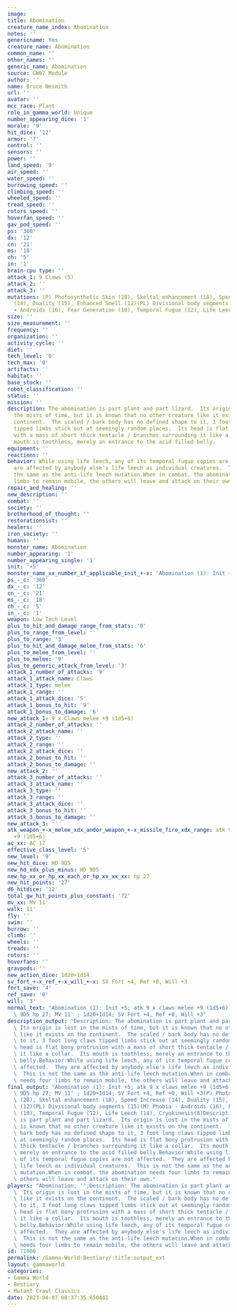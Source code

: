 ```yaml
---
image:
title: Abomination
creature_name_index: Abomination
notes: ''
genericname: Yes
creature_name: Abomination
common_name: ''
other_names: ''
generic_name: Abomination
source: GW07 Module
author: ''
name: Bruce Nesmith
url: ''
avatar: ''
mcc_race: Plant
role_in_gamma_world: Unique
number_appearing_dice: '1'
morale: '9'
hit_dice: '12'
armor: '7'
control: ''
sensors: ''
power: ''
land_speed: '9'
air_speed: ''
water_speed: ''
burrowing_speed: ''
climbing_speed: ''
wheeled_speed: ''
tread_speed: ''
rotors_speed: ''
hoverfan_speed: ''
gav_pod_speed: ''
ps: '360'
dx: '12'
cn: '21'
ms: '18'
ch: '5'
in: '1'
brain-cpu type: ''
attack_1: 9 Claws (5)
attack_2: ''
attack_3: ''
mutations: (P) Photosynthetic Skin (28), Skeltal enhancement (18), Speed Increase
  (14), Duality (15), Enhanced Smell (12)(PL) Divisional body segments (15)(M) Phobia
  - Androids (16), Fear Generation (10), Temporal Fugue (12), Life Leech (14), Cryokinesis(8)
size: ''
size_measurement: ''
frequency: ''
organization: ''
activity_cycle: ''
diet: ''
tech_level: '0'
tech_max: '0'
artifacts: ''
habitat: ''
base_stock: ''
robot_classification: ''
status: ''
mission: ''
description: The abomination is part plant and part lizard.  Its origin is lost in
  the mists of time, but it is known that no other creature like it exists on the
  continent.  The scaled / bark body has no defined shape to it, 3 foot long claws
  tipped limbs stick out at seemingly random places.  Its head is flat bony protrusion
  with a mass of short thick tentacle / branches surrounding it like a collar.  Its
  mouth is toothless, merely an entrance to the acid filled belly.
equipment: ''
reactions: ''
behavior: While using life leech, any of its temporal fugue copies are not affected.  They
  are affected by anybody else's life leech as individual creatures.  This is not
  the same as the anti-life leech mutation.When in combat, the abomination needs four
  limbs to remain mobile, the others will leave and attack on their own.
repair_and_healing: ''
new_description: ''
combat: ''
society: ''
brotherhood_of_thought: ''
restorationsist: ''
healers: ''
iron_society: ''
humans: ''
monster_name: Abomination
number_appearing: '1'
number_appearing_single: '1'
init: '+5'
monster_name_xx_number_if_applicable_init_+-x: 'Abomination (1): Init +5'
ps_-_c: '360'
dx_-_c: '12'
cn_-_c: '21'
ms_-_c: '18'
ch_-_c: '5'
in_-_c: '1'
weapon: Low Tech Level
plus_to_hit_and_damage_range_from_stats: '0'
plus_to_range_from_level: ''
plus_to_range: '3'
plus_to_hit_and_damage_melee_from_stats: '6'
plus_to_melee_from_level: ''
plus_to_melee: '9'
plus_to_generic_attack_from_level: '3'
attack_1_number_of_attacks: '9'
attack_1_attack_name: Claws
attack_1_type: melee
attack_1_range: ''
attack_1_attack_dice: '5'
attack_1_bonus_to_hit: '9'
attack_1_bonus_to_damage: '6'
new_attack_1: 9 x Claws melee +9 (1d5+6)
attack_2_number_of_attacks: ''
attack_2_attack_name: ''
attack_2_type: ''
attack_2_range: ''
attack_2_attack_dice: ''
attack_2_bonus_to_hit: ''
attack_2_bonus_to_damage: ''
new_attack_2: ''
attack_3_number_of_attacks: ''
attack_3_attack_name: ''
attack_3_type: ''
attack_3_range: ''
attack_3_attack_dice: ''
attack_3_bonus_to_hit: ''
attack_3_bonus_to_damage: ''
new_attack_3: ''
atk_weapon_+-x_melee_xdx_andor_weapon_+-x_missile_fire_xdx_range: atk 9 x claws melee
  +9 (1d5+6)
ac_xx: AC 17
effective_class_level: '5'
new_level: '9'
new_hit_dice: HD 9D5
new_hd_xdx_plus_minus: HD 9D5
new_hp_xx_or_hp_xx_each_or_hp_xx_xx_xx: hp 27
new_hit_points: '27'
d6_hitdice: '12'
total_gw_hit_points_plus_constant: '72'
mv_xx: MV 11'
walk: 11'
fly: ''
swim: ''
burrow: ''
climb: ''
wheels: ''
treads: ''
rotors: ''
hoverfans: ''
gravpods: ''
new_action_dice: 1d20+1d14
sv_fort_+-x_ref_+-x_will_+-x: SV Fort +4, Ref +0, Will +3
fort_save: '4'
ref_save: '0'
will: '3'
normal_text: "Abomination (1): Init +5; atk 9 x claws melee +9 (1d5+6); AC 17; HD\
  \ 9D5 hp 27; MV 11' ; 1d20+1d14; SV Fort +4, Ref +0, Will +3"
description_output: "Description: The abomination is part plant and part lizard. \
  \ Its origin is lost in the mists of time, but it is known that no other creature\
  \ like it exists on the continent.  The scaled / bark body has no defined shape\
  \ to it, 3 foot long claws tipped limbs stick out at seemingly random places.  Its\
  \ head is flat bony protrusion with a mass of short thick tentacle / branches surrounding\
  \ it like a collar.  Its mouth is toothless, merely an entrance to the acid filled\
  \ belly.Behavior:While using life leech, any of its temporal fugue copies are not\
  \ affected.  They are affected by anybody else's life leech as individual creatures.\
  \  This is not the same as the anti-life leech mutation.When in combat, the abomination\
  \ needs four limbs to remain mobile, the others will leave and attack on their own."
final_output: "Abomination (1): Init +5; atk 9 x claws melee +9 (1d5+6); AC 17; HD\
  \ 9D5 hp 27; MV 11' ; 1d20+1d14; SV Fort +4, Ref +0, Will +3(P) Photosynthetic Skin\
  \ (28), Skeltal enhancement (18), Speed Increase (14), Duality (15), Enhanced Smell\
  \ (12)(PL) Divisional body segments (15)(M) Phobia - Androids (16), Fear Generation\
  \ (10), Temporal Fugue (12), Life Leech (14), Cryokinesis(8)Description: The abomination\
  \ is part plant and part lizard.  Its origin is lost in the mists of time, but it\
  \ is known that no other creature like it exists on the continent.  The scaled /\
  \ bark body has no defined shape to it, 3 foot long claws tipped limbs stick out\
  \ at seemingly random places.  Its head is flat bony protrusion with a mass of short\
  \ thick tentacle / branches surrounding it like a collar.  Its mouth is toothless,\
  \ merely an entrance to the acid filled belly.Behavior:While using life leech, any\
  \ of its temporal fugue copies are not affected.  They are affected by anybody else's\
  \ life leech as individual creatures.  This is not the same as the anti-life leech\
  \ mutation.When in combat, the abomination needs four limbs to remain mobile, the\
  \ others will leave and attack on their own."
players: "Abomination; '';Description: The abomination is part plant and part lizard.\
  \  Its origin is lost in the mists of time, but it is known that no other creature\
  \ like it exists on the continent.  The scaled / bark body has no defined shape\
  \ to it, 3 foot long claws tipped limbs stick out at seemingly random places.  Its\
  \ head is flat bony protrusion with a mass of short thick tentacle / branches surrounding\
  \ it like a collar.  Its mouth is toothless, merely an entrance to the acid filled\
  \ belly.Behavior:While using life leech, any of its temporal fugue copies are not\
  \ affected.  They are affected by anybody else's life leech as individual creatures.\
  \  This is not the same as the anti-life leech mutation.When in combat, the abomination\
  \ needs four limbs to remain mobile, the others will leave and attack on their own.|"
id: 71000
permalink: /Gamma-World-Bestiary/:title:output_ext
layout: gammaworld
categories:
- Gamma World
- Bestiary
- Mutant Crawl Classics
date: 2023-04-07 08:37:35.650441
---
```

